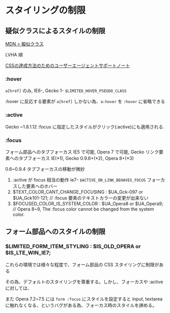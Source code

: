 # スタイリングの制限

## 疑似クラスによるスタイルの制限

[MDN > 擬似クラス](https://developer.mozilla.org/ja/docs/Web/CSS/Pseudo-classes)

LVHA 順

[CSSの達成方法のためのユーザーエージェントサポートノート](https://waic.jp/docs/WCAG-TECHS/ua-notes/css.html)

### :hover

`a[href]` のみ, IE6-, Gecko 1- `$LIMITED_HOVER_PSEUDO_CLASS`

:hover に反応する要素が `a[href]` しかない為、`a:hover` を `:hover` に省略できる

### :active

Gecko ~1.8.1.12 :focus に指定したスタイルがクリック(:active)にも適用される.

### :focus 

フォーム部品へのタブフォーカス IE5 で可能, Opera 7 で可能, Gecko
リンク要素へのタブフォーカス IE(*1), Gecko 0.9.6+(*2), Opera 8+(*3)

0.6~0.9.4 タブフォーカスの移動が微妙

1. :active が focus 相当の動作 ie7- `$ACTIVE_ON_LINK_BEHAVES_FOCUS` フォーカスした要素へのホバー
2. $TEXT_COLOR_CANT_CHANGE_FOCUSING : $UA_Gck-097 or $UA_Gck101-121; // :focus 要素のテキストカラーの変更が出来ない
3. $FOCUSED_COLOR_IS_SYSTEM_COLOR   : $UA_Opera8 or $UA_Opera9; // Opera 8~9, The :focus color cannot be changed from the system color.

## フォーム部品へのスタイルの制限

### $LIMITED_FORM_ITEM_STYLING  : $IS_OLD_OPERA or $IS_LTE_WIN_IE7;

これらの環境では様々な程度で、フォーム部品の CSS スタイリングに制限がある

その為、デフォルトのスタイリングを尊重する。しかし、フォーカスや :active に対しては、

また Opera 7.2~7.5 には `form :focus` にスタイルを設定すると input, textarea に触れなくなる、というバグがある為、フォーカス時のスタイルを諦める。


